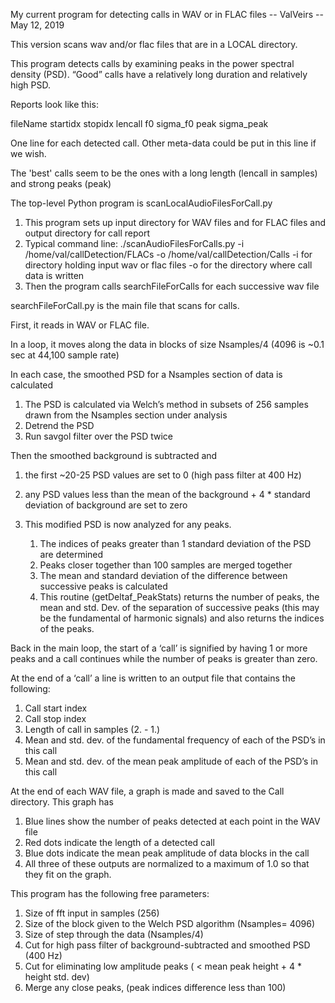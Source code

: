 My current program for detecting calls in WAV or in FLAC files   --  ValVeirs --            May 12, 2019

This version scans wav and/or flac files that are in a LOCAL directory.

This program detects calls by examining peaks in the power spectral density (PSD).  “Good” calls have a relatively long duration and relatively high PSD.

Reports look like this:

fileName    startidx    stopidx    lencall    f0    sigma_f0    peak    sigma_peak

One line for each detected call.  Other meta-data could be put in this line if we wish.

The 'best' calls seem to be the ones with a long length (lencall in samples) and strong peaks (peak)


The top-level Python program is scanLocalAudioFilesForCall.py

1. This program sets up input directory for WAV files and for FLAC files and output directory for call report
2. Typical command line: ./scanAudioFilesForCalls.py -i /home/val/callDetection/FLACs -o /home/val/callDetection/Calls
          -i for directory holding input wav or flac files  -o for the directory where call data is written
3. Then the program calls searchFileForCalls for each successive wav file

searchFileForCall.py is the main file that scans for calls.

First, it reads in WAV or FLAC file.

In a loop, it moves along the data in blocks of size Nsamples/4 (4096 is ~0.1 sec at 44,100 sample rate)

In each case, the smoothed PSD for a Nsamples section of data is calculated
1.  The PSD is calculated via Welch’s method in subsets of 256 samples drawn from the Nsamples section under analysis
2.  Detrend the PSD
3.  Run savgol filter over the PSD twice

Then the smoothed background is subtracted and 
1.  the first ~20-25 PSD values are set to 0 (high pass filter at 400 Hz)
2.  any PSD values less than the mean of the background + 4 * standard deviation of background are set to zero
3.  This modified PSD is now analyzed for any peaks.

    1. The indices of peaks greater than 1 standard deviation of the PSD are determined
    2. Peaks closer together than 100 samples are merged together
    3. The mean and standard deviation of the difference between successive peaks is calculated
    4. This routine (getDeltaf_PeakStats) returns the number of peaks, the mean and std. Dev. of the separation of successive peaks (this may be the fundamental of harmonic signals) and also returns the indices of the peaks.       

Back in the main loop, the start of a ‘call’ is signified by having 1 or more peaks and a call continues while the number of peaks is greater than zero.

At the end of a ‘call’ a line is written to an output file that contains the following:
1. Call start index
2. Call stop index
3. Length of call in samples (2. - 1.)
4. Mean and std. dev. of the fundamental frequency of each of the PSD’s in this call
5. Mean and std. dev. of the mean peak amplitude of each of the PSD’s in this call

At the end of each WAV file, a graph is made and saved to the Call directory.  This graph has
1. Blue lines show the number of peaks detected at each point in the WAV file
2. Red dots indicate the length of a detected call
3. Blue dots indicate the mean peak amplitude of data blocks in the call
4. All three of these outputs are normalized to a maximum of 1.0 so that they fit on the graph.

This program has the following free parameters:
1. Size of fft input in samples (256)
2. Size of the block given to the Welch PSD algorithm (Nsamples= 4096)
3. Size of step through the data (Nsamples/4)
4. Cut for high pass filter of background-subtracted and smoothed PSD (400 Hz)
5. Cut for eliminating low amplitude peaks ( < mean peak height + 4 * height std. dev)
6. Merge any close peaks, (peak indices difference  less than 100)







